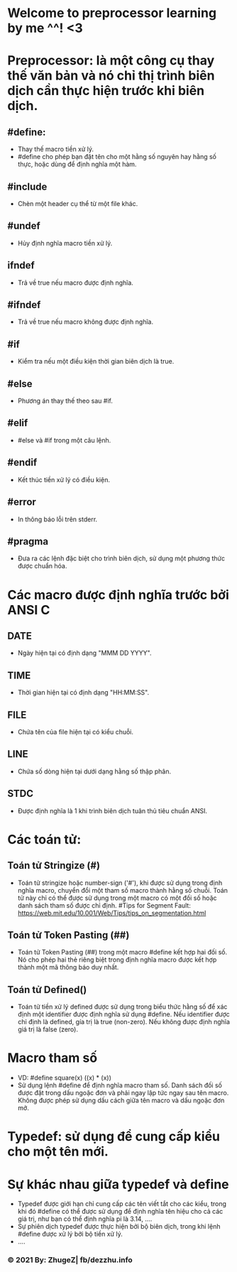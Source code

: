 # Welcome to preprocessor learning by me ^^! <3 
# Preprocessor: là một công cụ thay thế văn bản và nó chỉ thị trình biên dịch cần thực hiện trước khi biên dịch.
## #define: 
- Thay thế macro tiền xử lý.
- #define  cho phép bạn đặt tên cho một hằng số nguyên hay hằng số thực, hoặc dùng để  định nghĩa một hàm.
## #include
- Chèn một header cụ thể từ một file khác.
## #undef
- Hủy định nghĩa macro tiền xử lý.
## ifndef
- Trả về true nếu macro được định nghĩa.
## #ifndef
- Trả về true nếu macro không được định nghĩa.
## #if
- Kiểm tra nếu một điều kiện thời gian biên dịch là true.
## #else
- Phương án thay thế theo sau #if.
## #elif
- #else và #if trong một câu lệnh.
## #endif
- Kết thúc tiền xử lý có điều kiện.
## #error
- In thông báo lỗi trên stderr.
## #pragma
- Đưa ra các lệnh đặc biệt cho trình biên dịch, sử dụng một phương thức được chuẩn hóa.
# Các macro được định nghĩa trước bởi ANSI C
## __DATE__
- Ngày hiện tại có định dạng "MMM DD YYYY". 
## __TIME__
- Thời gian hiện tại có định dạng "HH:MM:SS".
## __FILE__
- Chứa tên của file hiện tại có kiểu chuỗi.
## __LINE__
- Chứa số dòng hiện tại dưới dạng hằng số thập phân.
## __STDC__
- Được định nghĩa là 1 khi trình biên dịch tuân thủ tiêu chuẩn ANSI.
# Các toán tử: 
## Toán  tử Stringize (#)
- Toán tử stringize hoặc number-sign ('#'), khi được sử dụng trong định nghĩa macro, chuyển đổi một tham số macro thành hằng số chuỗi. Toán tử này chỉ có thể được sử dụng trong một macro có một đối số hoặc danh sách tham số được chỉ định.
#Tips for Segment Fault: https://web.mit.edu/10.001/Web/Tips/tips_on_segmentation.html
## Toán tử Token Pasting (##)
- Toán tử Token Pasting (##) trong một macro #define kết hợp hai đối số. Nó cho phép hai thẻ riêng biệt trong định nghĩa macro được kết hợp thành một mã thông báo duy nhất. 
## Toán tử Defined()
- Toán tử tiền xử lý defined được sử dụng trong biểu thức hằng số để xác định một identifier được định nghĩa sử dụng #define. Nếu identifier được chỉ định là defined, gía trị là true (non-zero). Nếu không được định nghĩa giá trị là false (zero). 
# Macro tham số
- VD: #define square(x) ((x) * (x))
- Sử dụng lệnh #define để định nghĩa macro tham số. Danh sách đối số được đặt trong dấu ngoặc đơn và phải ngay lập tức ngay sau tên macro. Không được phép sử dụng dấu cách giữa tên macro và dấu ngoặc đơn mở. 

# Typedef: sử dụng để cung cấp kiểu cho một tên mới.
# Sự khác nhau giữa typedef và define
- Typedef được giới hạn chỉ cung cấp các tên viết tắt cho các kiểu, trong khi đó #define có thể được sử dụng để định nghĩa tên hiệu cho cả các giá trị, như bạn có thể định nghĩa pi là 3.14, ….
- Sự phiên dịch typedef được thực hiện bởi bộ biên dịch, trong khi lệnh #define được xử lý bởi bộ tiền xử lý.
- ....
### © 2021 By: ZhugeZ| fb/dezzhu.info
